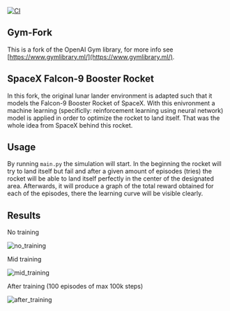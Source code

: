 [![CI](https://github.com/jlvdoorn/gym-fork/actions/workflows/main.yml/badge.svg)](https://github.com/jlvdoorn/gym-fork/actions/workflows/main.yml)

## Gym-Fork

This is a fork of the OpenAI Gym library, for more info see [https://www.gymlibrary.ml/](https://www.gymlibrary.ml/).

## SpaceX Falcon-9 Booster Rocket

In this fork, the original lunar lander environment is adapted such that it models the Falcon-9 Booster Rocket of SpaceX. With this enivronment a machine learning (specificlly: reinforcement learning using neural network) model is applied in order to optimize the rocket to land itself. That was the whole idea from SpaceX behind this rocket. 

## Usage

By running ```main.py``` the simulation will start. In the beginning the rocket will try to land itself but fail and after a given amount of episodes (tries) the rocket will be able to land itself perfectly in the center of the designated area. Afterwards, it will produce a graph of the total reward obtained for each of the episodes, there the learning curve will be visible clearly.

## Results
No training

![no_training](https://media0.giphy.com/media/bAM0xaTvbn9OZl3bzf/giphy.gif?cid=790b761150b61c1125b475c5a37be0164ff2641cbc911f29&rid=giphy.gif&ct=g)

Mid training

![mid_training](https://media1.giphy.com/media/uf9QucTxSUJ8dbT17O/giphy.gif?cid=790b7611ebc8369589f220be1947b76af1711ec44e0329df&rid=giphy.gif&ct=g)

After training (100 episodes of max 100k steps)

![after_training](https://media0.giphy.com/media/E5pLGIYpib2Etwhkhg/giphy.gif?cid=790b7611d78b7b504cec730df5c4056c90efb8e0d3075ef6&rid=giphy.gif&ct=g)
